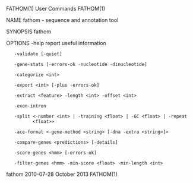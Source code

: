FATHOM(1)                     User Commands                    FATHOM(1)

NAME
       fathom - sequence and annotation tool

SYNOPSIS
       fathom <ann> <dna> <commands>

OPTIONS
       -help  report useful information

       -validate [-quiet]

       -gene-stats [-errors-ok -nucleotide -dinucleotide]

       -categorize <int>

       -export <int> [-plus -errors-ok]

       -extract <feature> -length <int> -offset <int>

       -exon-intron

       -split <-number <int> | -training <float> | -GC <float> | -repeat
              <float>>

       -ace-format <-gene-method <string> [-dna -extra <string>]>

       -compare-genes <predictions> [-details]

       -score-genes <hmm> [-errors-ok]

       -filter-genes <hmm> -min-score <float> -min-length <int>

fathom 2010-07-28             October 2013                     FATHOM(1)
